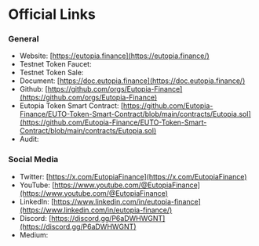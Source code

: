 # Official Links

### General <a href="#general" id="general"></a>

* Website: [https://eutopia.finance](https://eutopia.finance/)
* Testnet Token Faucet:
* Testnet Token Sale:&#x20;
* Document: [https://doc.eutopia.finance](https://doc.eutopia.finance/)
* Github: [https://github.com/orgs/Eutopia-Finance](https://github.com/orgs/Eutopia-Finance)
* Eutopia Token Smart Contract: [https://github.com/Eutopia-Finance/EUTO-Token-Smart-Contract/blob/main/contracts/Eutopia.sol](https://github.com/Eutopia-Finance/EUTO-Token-Smart-Contract/blob/main/contracts/Eutopia.sol)
* Audit:

### Social Media <a href="#social-media" id="social-media"></a>

* Twitter: [https://x.com/EutopiaFinance](https://x.com/EutopiaFinance)
* YouTube: [https://www.youtube.com/@EutopiaFinance](https://www.youtube.com/@EutopiaFinance)
* LinkedIn: [https://www.linkedin.com/in/eutopia-finance](https://www.linkedin.com/in/eutopia-finance/)
* Discord: [https://discord.gg/P6aDWHWGNT](https://discord.gg/P6aDWHWGNT)
* Medium:
